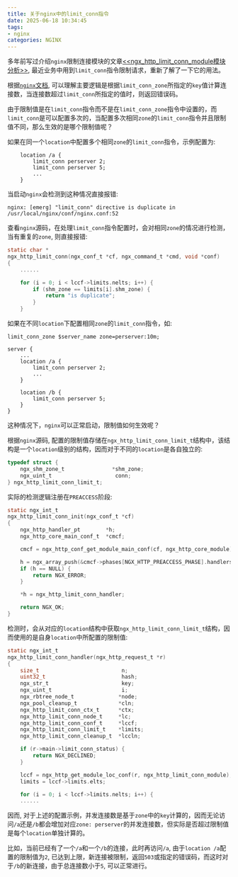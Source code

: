 ```yaml
---
title: 关于nginx中的limit_conn指令
date: 2025-06-18 10:34:45
tags:
- nginx
categories: NGINX 
---
```

多年前写过介绍`nginx`限制连接模块的文章[<<ngx_http_limit_conn_module模块分析>>](2015/09/13/ngx-http-limit-conn-module/), 最近业务中用到`limit_conn`指令限制请求，重新了解了一下它的用法。

根据[`nginx`文档](https://nginx.org/en/docs/http/ngx_http_limit_conn_module.html#limit_conn), 可以理解主要逻辑是根据`limit_conn_zone`所指定的`key`值计算连接数，当连接数超过`limit_conn`所指定的值时，则返回错误码。

由于限制值是在`limit_conn`指令而不是在`limit_conn_zone`指令中设置的，而`limit_conn`是可以配置多次的，当配置多次相同`zone`的`limit_conn`指令并且限制值不同，那么生效的是哪个限制值呢？

如果在同一个`location`中配置多个相同`zone`的`limit_conn`指令，示例配置为:
```plain
    location /a {
        limit_conn perserver 2;
        limit_conn perserver 5;
        ...
    }
```

<!--more-->

当启动`nginx`会检测到这种情况直接报错:
```plain
nginx: [emerg] "limit_conn" directive is duplicate in /usr/local/nginx/conf/nginx.conf:52
```

查看`nginx`源码，在处理`limit_conn`指令配置时，会对相同`zone`的情况进行检测，当有重复的`zone`, 则直接报错:
```c
static char *
ngx_http_limit_conn(ngx_conf_t *cf, ngx_command_t *cmd, void *conf)
{
    ......

    for (i = 0; i < lccf->limits.nelts; i++) {
        if (shm_zone == limits[i].shm_zone) {
            return "is duplicate";
        }
    }
```

如果在不同`location`下配置相同`zone`的`limit_conn`指令，如:
```plain
limit_conn_zone $server_name zone=perserver:10m;

server {
    ...
    location /a {
        limit_conn perserver 2;
        ...
    }

    location /b {
        limit_conn perserver 5;
    }
}
```

这种情况下，`nginx`可以正常启动，限制值如何生效呢？

根据`nginx`源码, 配置的限制值存储在`ngx_http_limit_conn_limit_t`结构中，该结构是一个`location`级别的结构，因而对于不同的`location`是各自独立的:
```c
typedef struct {
    ngx_shm_zone_t               *shm_zone;
    ngx_uint_t                    conn;
} ngx_http_limit_conn_limit_t;
```

实际的检测逻辑注册在`PREACCESS`阶段:
```c
static ngx_int_t
ngx_http_limit_conn_init(ngx_conf_t *cf)
{
    ngx_http_handler_pt        *h;
    ngx_http_core_main_conf_t  *cmcf;

    cmcf = ngx_http_conf_get_module_main_conf(cf, ngx_http_core_module);

    h = ngx_array_push(&cmcf->phases[NGX_HTTP_PREACCESS_PHASE].handlers);
    if (h == NULL) {
        return NGX_ERROR;
    }

    *h = ngx_http_limit_conn_handler;

    return NGX_OK;
}
```

检测时，会从对应的`location`结构中获取`ngx_http_limit_conn_limit_t`结构，因而使用的是自身`location`中所配置的限制值:

```c
static ngx_int_t
ngx_http_limit_conn_handler(ngx_http_request_t *r)
{
    size_t                          n;
    uint32_t                        hash;
    ngx_str_t                       key;
    ngx_uint_t                      i;
    ngx_rbtree_node_t              *node;
    ngx_pool_cleanup_t             *cln;
    ngx_http_limit_conn_ctx_t      *ctx;
    ngx_http_limit_conn_node_t     *lc;
    ngx_http_limit_conn_conf_t     *lccf;
    ngx_http_limit_conn_limit_t    *limits;
    ngx_http_limit_conn_cleanup_t  *lccln;

    if (r->main->limit_conn_status) {
        return NGX_DECLINED;
    }

    lccf = ngx_http_get_module_loc_conf(r, ngx_http_limit_conn_module);
    limits = lccf->limits.elts;

    for (i = 0; i < lccf->limits.nelts; i++) {
    ......

```

因而, 对于上述的配置示例，并发连接数是基于`zone`中的`key`计算的，因而无论访问`/a`还是`/b`都会增加对应`zone: perserver`的并发连接数，但实际是否超过限制值是每个`location`单独计算的。

比如，当前已经有了一个`/a`和一个`/b`的连接，此时再访问`/a`, 由于`location /a`配置的限制值为`2`, 已达到上限，新连接被限制，返回`503`或指定的错误码，而这时对于`/b`的新连接，由于总连接数小于`5`, 可以正常进行。
